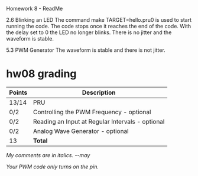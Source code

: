 Homework 8 - ReadMe

2.6 Blinking an LED
The command make TARGET=hello.pru0 is used to start running the code.
The code stops once it reaches the end of the code. With the delay set to 0 the LED no longer blinks. There is no jitter and the waveform is stable. 

5.3 PWM Generator
The waveform is stable and there is not jitter.

# hw08 grading

| Points      | Description |
| ----------- | ----------- |
| 13/14 | PRU
|  0/2 | Controlling the PWM Frequency - optional
|  0/2 | Reading an Input at Regular Intervals - optional
|  0/2 | Analog Wave Generator - optional
| 13 | **Total**

*My comments are in italics. --may*

*Your PWM code only turns on the pin.*